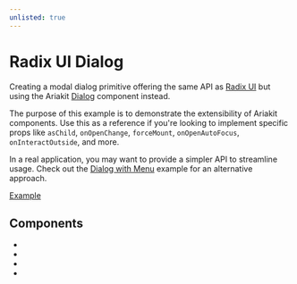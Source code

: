 ```yaml
---
unlisted: true
---
```


# Radix UI Dialog

<p data-description>
  Creating a modal dialog primitive offering the same API as <a href="https://www.radix-ui.com">Radix UI</a> but using the Ariakit <a href="/components/dialog">Dialog</a> component instead.
</p>

<aside data-type="note" title="Note">

The purpose of this example is to demonstrate the extensibility of Ariakit components. Use this as a reference if you're looking to implement specific props like `asChild`, `onOpenChange`, `forceMount`, `onOpenAutoFocus`, `onInteractOutside`, and more.

In a real application, you may want to provide a simpler API to streamline usage. Check out the [Dialog with Menu](/examples/dialog-menu) example for an alternative approach.

</aside>

<a href="./index.tsx" data-playground>Example</a>

## Components

<div data-cards="components">

- [](/components/dialog)
- [](/components/disclosure)
- [](/components/portal)
- [](/components/role)

</div>
